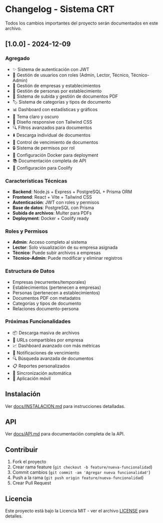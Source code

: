 # Changelog - Sistema CRT

Todos los cambios importantes del proyecto serán documentados en este archivo.

## [1.0.0] - 2024-12-09

### Agregado
- ✨ Sistema de autenticación con JWT
- 👥 Gestión de usuarios con roles (Admin, Lector, Técnico, Técnico-Admin)
- 🏢 Gestión de empresas y establecimientos
- 👤 Gestión de personas por establecimiento
- 📄 Sistema de subida y gestión de documentos PDF
- 🏷️ Sistema de categorías y tipos de documento
- 📊 Dashboard con estadísticas y gráficos
- 🌙 Tema claro y oscuro
- 📱 Diseño responsive con Tailwind CSS
- 🔍 Filtros avanzados para documentos
- ⬇️ Descarga individual de documentos
- 📅 Control de vencimiento de documentos
- 🔒 Sistema de permisos por rol
- 🐳 Configuración Docker para deployment
- 📚 Documentación completa de API
- 🚀 Configuración para Coolify

### Características Técnicas
- **Backend**: Node.js + Express + PostgreSQL + Prisma ORM
- **Frontend**: React + Vite + Tailwind CSS
- **Autenticación**: JWT con roles y permisos
- **Base de datos**: PostgreSQL con Prisma
- **Subida de archivos**: Multer para PDFs
- **Deployment**: Docker + Coolify ready

### Roles y Permisos
- **Admin**: Acceso completo al sistema
- **Lector**: Solo visualización de su empresa asignada
- **Técnico**: Puede subir archivos a empresas
- **Técnico-Admin**: Puede modificar y eliminar registros

### Estructura de Datos
- Empresas (recurrentes/temporales)
- Establecimientos (pertenecen a empresas)
- Personas (pertenecen a establecimientos)
- Documentos PDF con metadatos
- Categorías y tipos de documento
- Relaciones documento-persona

### Próximas Funcionalidades
- 📦 Descarga masiva de archivos
- 🔗 URLs compartibles por empresa
- 📈 Dashboard avanzado con más métricas
- 📧 Notificaciones de vencimiento
- 🔍 Búsqueda avanzada de documentos
- 📋 Reportes personalizados
- 🔄 Sincronización automática
- 📱 Aplicación móvil

## Instalación

Ver [docs/INSTALACION.md](docs/INSTALACION.md) para instrucciones detalladas.

## API

Ver [docs/API.md](docs/API.md) para documentación completa de la API.

## Contribuir

1. Fork el proyecto
2. Crear rama feature (`git checkout -b feature/nueva-funcionalidad`)
3. Commit cambios (`git commit -am 'Agregar nueva funcionalidad'`)
4. Push a la rama (`git push origin feature/nueva-funcionalidad`)
5. Crear Pull Request

## Licencia

Este proyecto está bajo la Licencia MIT - ver el archivo [LICENSE](LICENSE) para detalles.